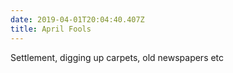 ```yaml
---
date: 2019-04-01T20:04:40.407Z
title: April Fools
---
```


Settlement, digging up carpets, old newspapers etc
